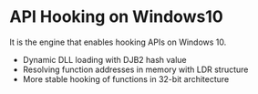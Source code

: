 # API Hooking on Windows10


It is the engine that enables hooking APIs on Windows 10.

- Dynamic DLL loading with DJB2 hash value
- Resolving function addresses in memory with LDR structure
- More stable hooking of functions in 32-bit architecture
